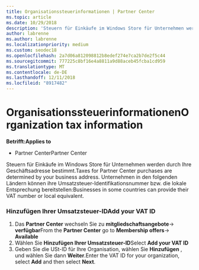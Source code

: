 ```yaml
---
title: Organisationssteuerinformationen | Partner Center
ms.topic: article
ms.date: 10/29/2018
description: 'Steuern für Einkäufe im Windows Store für Unternehmen werden durch Ihre Geschäftsadresse bestimmt. Unternehmen in den folgenden Ländern können ihre Umsatzsteuer-Identifikationsnummer bzw. die lokale Entsprechung bereitstellen:'
author: labrenne
ms.author: labrenne
ms.localizationpriority: medium
ms.custom: seodec18
ms.openlocfilehash: 2a7d06a812098812b8edef274e7ca2b7de2f5c44
ms.sourcegitcommit: 777225c8bf16e4a8811a9d88aceb45fcba1cd959
ms.translationtype: MT
ms.contentlocale: de-DE
ms.lasthandoff: 12/11/2018
ms.locfileid: "8917482"
---
```

# <a name="organization-tax-information"></a><span data-ttu-id="bae41-104">Organisationssteuerinformationen</span><span class="sxs-lookup"><span data-stu-id="bae41-104">Organization tax information</span></span>

**<span data-ttu-id="bae41-105">Betrifft:</span><span class="sxs-lookup"><span data-stu-id="bae41-105">Applies to</span></span>**

-  <span data-ttu-id="bae41-106">Partner Center</span><span class="sxs-lookup"><span data-stu-id="bae41-106">Partner Center</span></span>

<span data-ttu-id="bae41-107">Steuern für Einkäufe im Windows Store für Unternehmen werden durch Ihre Geschäftsadresse bestimmt.</span><span class="sxs-lookup"><span data-stu-id="bae41-107">Taxes for Partner Center purchases are determined by your business address.</span></span> <span data-ttu-id="bae41-108">Unternehmen in den folgenden Ländern können ihre Umsatzsteuer-Identifikationsnummer bzw. die lokale Entsprechung bereitstellen:</span><span class="sxs-lookup"><span data-stu-id="bae41-108">Businesses in some countries can provide their VAT number or local equivalent.</span></span>

### <a name="add-your-vat-id"></a><span data-ttu-id="bae41-109">Hinzufügen Ihrer Umsatzsteuer-ID</span><span class="sxs-lookup"><span data-stu-id="bae41-109">Add your VAT ID</span></span>

1.  <span data-ttu-id="bae41-110">Das **Partner Center** wechseln Sie zu **mitgliedschaftsangebote**-> **verfügbar**</span><span class="sxs-lookup"><span data-stu-id="bae41-110">From the **Partner Center** go to **Membership offers**-> **Available**</span></span>
2.  <span data-ttu-id="bae41-111">Wählen Sie **Hinzufügen Ihrer Umsatzsteuer-ID**</span><span class="sxs-lookup"><span data-stu-id="bae41-111">Select **Add your VAT ID**</span></span>
3.  <span data-ttu-id="bae41-112">Geben Sie die USt-ID für Ihre Organisation, wählen Sie **Hinzufügen** , und wählen Sie dann **Weiter**.</span><span class="sxs-lookup"><span data-stu-id="bae41-112">Enter the VAT ID for your organization, select **Add** and then select **Next**.</span></span>





 



